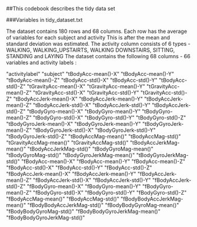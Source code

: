 ##This codebook describes the tidy data set

###Variables in tidy_dataset.txt

The dataset contains 180 rows and 68 columns. Each row has the average of variables for each subject and activity
This is after the mean and standard deviation was estimated.
The activity column consists of 6 types - WALKING, WALKING_UPSTAIRTS, WALKING DOWNSTAIRS, SITTING, STANDING and LAYING
The dataset contains the following 68 columns - 66 variables and activity labels :

"activitylabel" 
"subject"
 "tBodyAcc-mean()-X"
 "tBodyAcc-mean()-Y" 
 "tBodyAcc-mean()-Z"
 "tBodyAcc-std()-X"
 "tBodyAcc-std()-Y" 
 "tBodyAcc-std()-Z" 
 "tGravityAcc-mean()-X"
 "tGravityAcc-mean()-Y"
 "tGravityAcc-mean()-Z" 
 "tGravityAcc-std()-X" 
 "tGravityAcc-std()-Y"
"tGravityAcc-std()-Z"
 "tBodyAccJerk-mean()-X" 
 "tBodyAccJerk-mean()-Y"
 "tBodyAccJerk-mean()-Z"
 "tBodyAccJerk-std()-X"
 "tBodyAccJerk-std()-Y"
 "tBodyAccJerk-std()-Z"
 "tBodyGyro-mean()-X"
 "tBodyGyro-mean()-Y"
 "tBodyGyro-mean()-Z"
 "tBodyGyro-std()-X"
 "tBodyGyro-std()-Y"
 "tBodyGyro-std()-Z"
 "tBodyGyroJerk-mean()-X"
 "tBodyGyroJerk-mean()-Y"
 "tBodyGyroJerk-mean()-Z"
 "tBodyGyroJerk-std()-X" 
 "tBodyGyroJerk-std()-Y"
 "tBodyGyroJerk-std()-Z"
 "tBodyAccMag-mean()"
 "tBodyAccMag-std()" 
 "tGravityAccMag-mean()" 
 "tGravityAccMag-std()" 
 "tBodyAccJerkMag-mean()"
 "tBodyAccJerkMag-std()" 
 "tBodyGyroMag-mean()" 
 "tBodyGyroMag-std()"
 "tBodyGyroJerkMag-mean()"
 "tBodyGyroJerkMag-std()"
 "fBodyAcc-mean()-X"
 "fBodyAcc-mean()-Y" 
 "fBodyAcc-mean()-Z" 
 "fBodyAcc-std()-X"
 "fBodyAcc-std()-Y"
 "fBodyAcc-std()-Z"
 "fBodyAccJerk-mean()-X"
 "fBodyAccJerk-mean()-Y" 
 "fBodyAccJerk-mean()-Z"
 "fBodyAccJerk-std()-X"
 "fBodyAccJerk-std()-Y" 
 "fBodyAccJerk-std()-Z" 
 "fBodyGyro-mean()-X"
 "fBodyGyro-mean()-Y"
 "fBodyGyro-mean()-Z" 
 "fBodyGyro-std()-X"
 "fBodyGyro-std()-Y"
 "fBodyGyro-std()-Z" 
 "fBodyAccMag-mean()" 
 "fBodyAccMag-std()" 
 "fBodyBodyAccJerkMag-mean()"
 "fBodyBodyAccJerkMag-std()"
 "fBodyBodyGyroMag-mean()" 
 "fBodyBodyGyroMag-std()"
 "fBodyBodyGyroJerkMag-mean()"
 "fBodyBodyGyroJerkMag-std()"

 	
